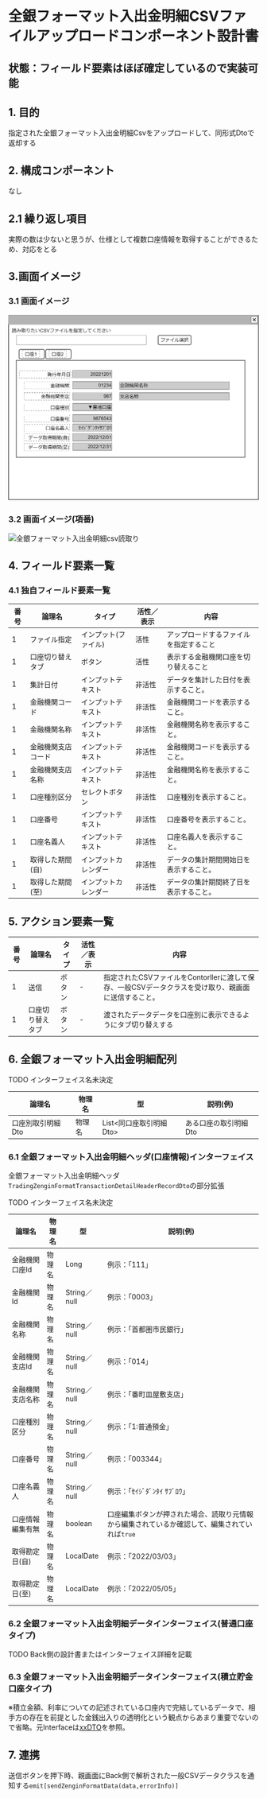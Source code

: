 ﻿# 全銀フォーマット入出金明細CSVファイルアップロードコンポーネント設計書

## 状態：フィールド要素はほぼ確定しているので実装可能

## 1. 目的

指定された全銀フォーマット入出金明細Csvをアップロードして、同形式Dtoで返却する

## 2. 構成コンポーネント

なし

## 2.1 繰り返し項目

実際の数は少ないと思うが、仕様として複数口座情報を取得することができるため、対応をとる

## 3.画面イメージ

### 3.1 画面イメージ

![全銀フォーマット入出金明細csv読取り](./image/全銀フォーマット入出金明細csv読取り.drawio.png)

### 3.2 画面イメージ(項番)

![全銀フォーマット入出金明細csv読取り](./image/全銀フォーマット入出金明細csv読取り項番.drawio.png)

## 4. フィールド要素一覧

### 4.1 独自フィールド要素一覧

| 番号 |       論理名       |        タイプ        | 活性／表示 |                  内容                  |
| ---- | ------------------ | -------------------- | ---------- | -------------------------------------- |
| 1    | ファイル指定       | インプット(ファイル) | 活性       | アップロードするファイルを指定すること |
| 1    | 口座切り替えタブ   | ボタン               | 活性       | 表示する金融機関口座を切り替えること   |
| 1    | 集計日付           | インプットテキスト   | 非活性     | データを集計した日付を表示すること。   |
| 1    | 金融機関コード     | インプットテキスト   | 非活性     | 金融機関コードを表示すること。         |
| 1    | 金融機関名称       | インプットテキスト   | 非活性     | 金融機関名称を表示すること。           |
| 1    | 金融機関支店コード | インプットテキスト   | 非活性     | 金融機関コードを表示すること。         |
| 1    | 金融機関支店名称   | インプットテキスト   | 非活性     | 金融機関名称を表示すること。           |
| 1    | 口座種別区分       | セレクトボタン       | 非活性     | 口座種別を表示すること。               |
| 1    | 口座番号           | インプットテキスト   | 非活性     | 口座番号を表示すること。               |
| 1    | 口座名義人         | インプットテキスト   | 非活性     | 口座名義人を表示すること。             |
| 1    | 取得した期間(自)   | インプットカレンダー | 非活性     | データの集計期間開始日を表示すること。 |
| 1    | 取得した期間(至)   | インプットカレンダー | 非活性     | データの集計期間終了日を表示すること。 |

## 5. アクション要素一覧

| 番号 |      論理名      | タイプ | 活性／表示 |                                                 内容                                                 |
| ---- | ---------------- | ------ | ---------- | ---------------------------------------------------------------------------------------------------- |
| 1    | 送信             | ボタン | -          | 指定されたCSVファイルをContorllerに渡して保存、一般CSVデータクラスを受け取り、親画面に送信すること。 |
| 1    | 口座切り替えタブ | ボタン | -          | 渡されたデータデータを口座別に表示できるようにタブ切り替えする                                       |

## 6. 全銀フォーマット入出金明細配列

TODO インターフェイス名未決定

|      論理名       | 物理名 |           型            |       説明(例)        |
| ----------------- | ------ | ----------------------- | --------------------- |
| 口座別取引明細Dto | 物理名 | List<同口座取引明細Dto> | ある口座の取引明細Dto |

### 6.1 全銀フォーマット入出金明細ヘッダ(口座情報)インターフェイス

全銀フォーマット入出金明細ヘッダ`TradingZenginFormatTransactionDetailHeaderRecordDto`の部分拡張

TODO インターフェイス名未決定

 |      論理名      | 物理名 |      型      |                                            説明(例)                                            |
 | ---------------- | ------ | ------------ | ---------------------------------------------------------------------------------------------- |
 | 金融機関口座Id   | 物理名 | Long         | 例示：「111」                                                                                  |
 | 金融機関Id       | 物理名 | String／null | 例示：「0003」                                                                                 |
 | 金融機関名称     | 物理名 | String／null | 例示：「首都圏市民銀行」                                                                       |
 | 金融機関支店Id   | 物理名 | String／null | 例示：「014」                                                                                  |
 | 金融機関支店名称 | 物理名 | String／null | 例示：「番町皿屋敷支店」                                                                       |
 | 口座種別区分     | 物理名 | String／null | 例示：「1:普通預金」                                                                           |
 | 口座番号         | 物理名 | String／null | 例示：「003344」                                                                               |
 | 口座名義人       | 物理名 | String／null | 例示：「ｾｲｼﾞﾀﾞﾝﾀｲ ｻﾌﾞﾛｳ」                                                                      |
 | 口座情報編集有無 | 物理名 | boolean      | 口座編集ボタンが押された場合、読取り元情報から編集されているか確認して、編集されていれば`true` |
 | 取得勘定日(自)   | 物理名 | LocalDate    | 例示：「2022/03/03」                                                                           |
 | 取得勘定日(至)   | 物理名 | LocalDate    | 例示：「2022/05/05」                                                                           |

### 6.2 全銀フォーマット入出金明細データインターフェイス(普通口座タイプ)

TODO Back側の設計書またはインターフェイス詳細を記載

### 6.3 全銀フォーマット入出金明細データインターフェイス(積立貯金口座タイプ)

※積立金額、利率についての記述されている口座内で完結しているデータで、相手方の存在を前提とした金銭出入りの透明化という観点からあまり重要でないので省略。元Interfaceは[xxDTO](./#.md)を参照。

## 7. 連携

送信ボタンを押下時、親画面にBack側で解析された一般CSVデータクラスを通知する`emit[sendZenginFormatData(data,errorInfo)]`
